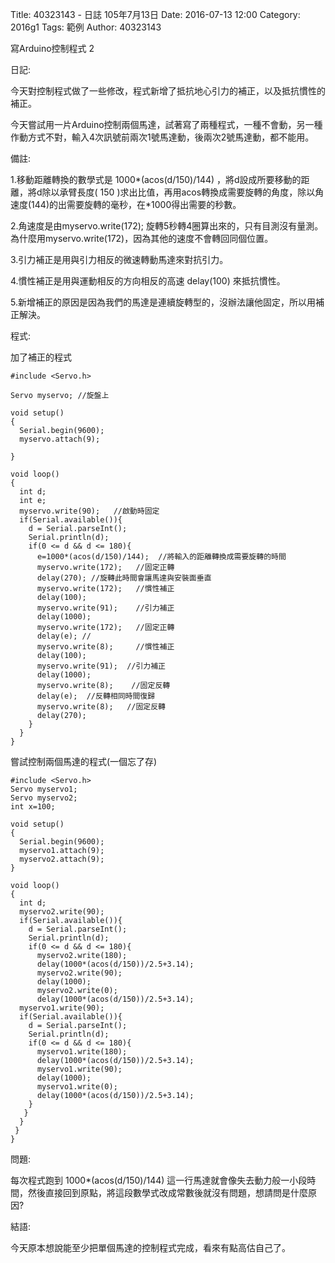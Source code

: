 Title: 40323143 -  日誌  105年7月13日
Date: 2016-07-13 12:00
Category: 2016g1
Tags: 範例
Author: 40323143

寫Arduino控制程式 2
<!-- PELICAN_END_SUMMARY -->

日記:

今天對控制程式做了一些修改，程式新增了抵抗地心引力的補正，以及抵抗慣性的補正。

今天嘗試用一片Arduino控制兩個馬達，試著寫了兩種程式，一種不會動，另一種作動方式不對，輸入4次訊號前兩次1號馬達動，後兩次2號馬達動，都不能用。

備註:

1.移動距離轉換的數學式是 1000*(acos(d/150)/144) ，將d設成所要移動的距離，將d除以承臂長度( 150 )求出比值，再用acos轉換成需要旋轉的角度，除以角速度(144)的出需要旋轉的毫秒，在*1000得出需要的秒數。

2.角速度是由myservo.write(172);   旋轉5秒轉4圈算出來的，只有目測沒有量測。為什麼用myservo.write(172)，因為其他的速度不會轉回同個位置。

3.引力補正是用與引力相反的微速轉動馬達來對抗引力。

4.慣性補正是用與運動相反的方向相反的高速 delay(100) 來抵抗慣性。

5.新增補正的原因是因為我們的馬達是連續旋轉型的，沒辦法讓他固定，所以用補正解決。

程式:

加了補正的程式

    #include <Servo.h>
    
    Servo myservo; //旋盤上
    
    void setup() 
    { 
      Serial.begin(9600);
      myservo.attach(9);
    
    }
    
    void loop() 
    { 
      int d;
      int e;
      myservo.write(90);   //啟動時固定
      if(Serial.available()){
        d = Serial.parseInt();
        Serial.println(d);   
        if(0 <= d && d <= 180){
          e=1000*(acos(d/150)/144);  //將輸入的距離轉換成需要旋轉的時間
          myservo.write(172);   //固定正轉
          delay(270); //旋轉此時間會讓馬達與安裝面垂直
          myservo.write(172);   //慣性補正
          delay(100);
          myservo.write(91);    //引力補正
          delay(1000);  
          myservo.write(172);   //固定正轉
          delay(e); //
          myservo.write(8);     //慣性補正
          delay(100);
          myservo.write(91);  //引力補正
          delay(1000);
          myservo.write(8);    //固定反轉
          delay(e);  //反轉相同時間復歸
          myservo.write(8);   //固定反轉
          delay(270);
        }
      }
    }

嘗試控制兩個馬達的程式(一個忘了存)

    #include <Servo.h>
    Servo myservo1;
    Servo myservo2;
    int x=100;
    
    void setup() 
    { 
      Serial.begin(9600);
      myservo1.attach(9);
      myservo2.attach(9);
    }
    
    void loop() 
    { 
      int d;
      myservo2.write(90);   
      if(Serial.available()){
        d = Serial.parseInt();
        Serial.println(d);   
        if(0 <= d && d <= 180){
          myservo2.write(180);  
          delay(1000*(acos(d/150))/2.5+3.14);  
          myservo2.write(90); 
          delay(1000);
          myservo2.write(0);   
          delay(1000*(acos(d/150))/2.5+3.14); 
      myservo1.write(90);   
      if(Serial.available()){
        d = Serial.parseInt();
        Serial.println(d);   
        if(0 <= d && d <= 180){
          myservo1.write(180);  
          delay(1000*(acos(d/150))/2.5+3.14);  
          myservo1.write(90); 
          delay(1000);
          myservo1.write(0);   
          delay(1000*(acos(d/150))/2.5+3.14);
        }
       }
      }
     }
    }


問題:

每次程式跑到 1000*(acos(d/150)/144) 這一行馬達就會像失去動力般一小段時間，然後直接回到原點，將這段數學式改成常數後就沒有問題，想請問是什麼原因?


結語:

今天原本想說能至少把單個馬達的控制程式完成，看來有點高估自己了。





